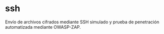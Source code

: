 # ssh
Envío de archivos cifrados mediante SSH simulado y prueba de penetración automatizada mediante OWASP-ZAP.
